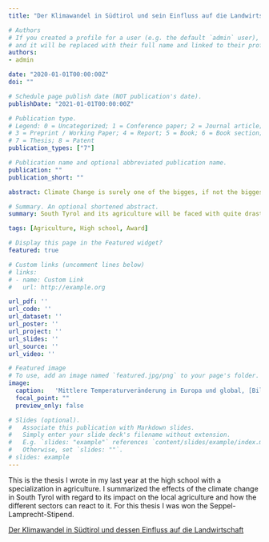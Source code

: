 ```yaml
---
title: "Der Klimawandel in Südtirol und sein Einfluss auf die Landwirtschaft"

# Authors
# If you created a profile for a user (e.g. the default `admin` user), write the username (folder name) here 
# and it will be replaced with their full name and linked to their profile.
authors:
- admin

date: "2020-01-01T00:00:00Z"
doi: ""

# Schedule page publish date (NOT publication's date).
publishDate: "2021-01-01T00:00:00Z"

# Publication type.
# Legend: 0 = Uncategorized; 1 = Conference paper; 2 = Journal article;
# 3 = Preprint / Working Paper; 4 = Report; 5 = Book; 6 = Book section;
# 7 = Thesis; 8 = Patent
publication_types: ["7"]

# Publication name and optional abbreviated publication name.
publication: ""
publication_short: ""

abstract: Climate Change is surely one of the bigges, if not the biggest problem that we will have to deal with in future. A lot depends on the farmers as they are ultimantely those who implement the best solutions and carry the highest risk. The future depends on the decisions they make today. They give agriculture and thus the land itself a face. But they should not be left in the rain alone, rather they should be adviced by institutions such as the Beratungsring, the Laimburg, and the Südtiroler Bauernbund. These institutions will increasingly be confronted with climate-related problems, so they should prepare. If we understand to steer agricutlure, we will be able to manage the changes without too much damage.

# Summary. An optional shortened abstract.
summary: South Tyrol and its agriculture will be faced with quite drastic changes in it's climate and needs to prepare well to be ready.

tags: [Agriculture, High school, Award]

# Display this page in the Featured widget?
featured: true

# Custom links (uncomment lines below)
# links:
# - name: Custom Link
#   url: http://example.org

url_pdf: ''
url_code: ''
url_dataset: ''
url_poster: ''
url_project: ''
url_slides: ''
url_source: ''
url_video: ''

# Featured image
# To use, add an image named `featured.jpg/png` to your page's folder. 
image:
  caption:   'Mittlere Temperaturveränderung in Europa und global, [Bildungsserver.de](https://wiki.bildungsserver.de/klimawandel/index.php/Datei:Temp_eu_global.jpg)'
  focal_point: ""
  preview_only: false

# Slides (optional).
#   Associate this publication with Markdown slides.
#   Simply enter your slide deck's filename without extension.
#   E.g. `slides: "example"` references `content/slides/example/index.md`.
#   Otherwise, set `slides: ""`.
# slides: example
---
```


This is the thesis I wrote in my last year at the high school with a specialization in agriculture. I summarized the effects of the climate change in South Tyrol with regard to its impact on the local agriculture and how the different sectors can react to it. For this thesis I was won the Seppel-Lamprecht-Stipend.

[Der Klimawandel in Südtirol und dessen Einfluss auf die Landwirtschaft](https://www.felixschweigkofler.com/OfL.pdf)